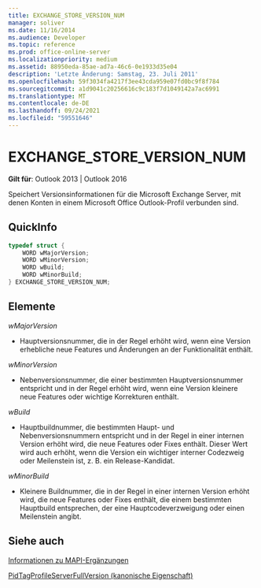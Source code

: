 ```yaml
---
title: EXCHANGE_STORE_VERSION_NUM
manager: soliver
ms.date: 11/16/2014
ms.audience: Developer
ms.topic: reference
ms.prod: office-online-server
ms.localizationpriority: medium
ms.assetid: 88950eda-85ae-ad7a-46c6-0e1933d35e04
description: 'Letzte Änderung: Samstag, 23. Juli 2011'
ms.openlocfilehash: 59f3034fa4217f3ee43cda959e07fd0bc9f8f784
ms.sourcegitcommit: a1d9041c20256616c9c183f7d1049142a7ac6991
ms.translationtype: MT
ms.contentlocale: de-DE
ms.lasthandoff: 09/24/2021
ms.locfileid: "59551646"
---
```

# <a name="exchange_store_version_num"></a>EXCHANGE_STORE_VERSION_NUM

  
  
**Gilt für**: Outlook 2013 | Outlook 2016 
  
Speichert Versionsinformationen für die Microsoft Exchange Server, mit denen Konten in einem Microsoft Office Outlook-Profil verbunden sind.
  
## <a name="quick-info"></a>QuickInfo

```cpp
typedef struct { 
    WORD wMajorVersion; 
    WORD wMinorVersion; 
    WORD wBuild; 
    WORD wMinorBuild; 
} EXCHANGE_STORE_VERSION_NUM; 

```

## <a name="members"></a>Elemente

 _wMajorVersion_
  
- Hauptversionsnummer, die in der Regel erhöht wird, wenn eine Version erhebliche neue Features und Änderungen an der Funktionalität enthält.
    
 _wMinorVersion_
  
- Nebenversionsnummer, die einer bestimmten Hauptversionsnummer entspricht und in der Regel erhöht wird, wenn eine Version kleinere neue Features oder wichtige Korrekturen enthält.
    
 _wBuild_
  
- Hauptbuildnummer, die bestimmten Haupt- und Nebenversionsnummern entspricht und in der Regel in einer internen Version erhöht wird, die neue Features oder Fixes enthält. Dieser Wert wird auch erhöht, wenn die Version ein wichtiger interner Codezweig oder Meilenstein ist, z. B. ein Release-Kandidat.
    
 _wMinorBuild_
  
- Kleinere Buildnummer, die in der Regel in einer internen Version erhöht wird, die neue Features oder Fixes enthält, die einem bestimmten Hauptbuild entsprechen, der eine Hauptcodeverzweigung oder einen Meilenstein angibt.
    
## <a name="see-also"></a>Siehe auch



[Informationen zu MAPI-Ergänzungen](about-mapi-additions.md)
  
[PidTagProfileServerFullVersion (kanonische Eigenschaft)](pidtagprofileserverfullversion-canonical-property.md)

